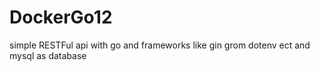 # DockerGo12
simple RESTFul api with go and frameworks like gin grom dotenv ect and mysql as database 
